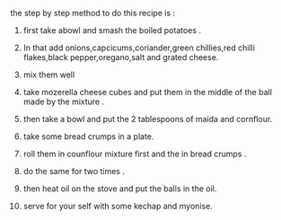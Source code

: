 the step by step method to do this recipe is :

1. first take abowl and smash the boiled potatoes  .

2. In that add onions,capcicums,coriander,green chillies,red chilli flakes,black pepper,oregano,salt
and grated cheese.

3. mix them well

4. take mozerella cheese cubes and put them in the middle of the ball  made by the mixture .

5. then take a bowl and put the 2 tablespoons of maida and cornflour.

6. take some bread crumps in a plate.

7. roll them in counflour mixture first and the in bread crumps .

8. do the same for two times .

9. then heat oil on the stove and put the balls in the oil.

10. serve for your self with some kechap and myonise.

